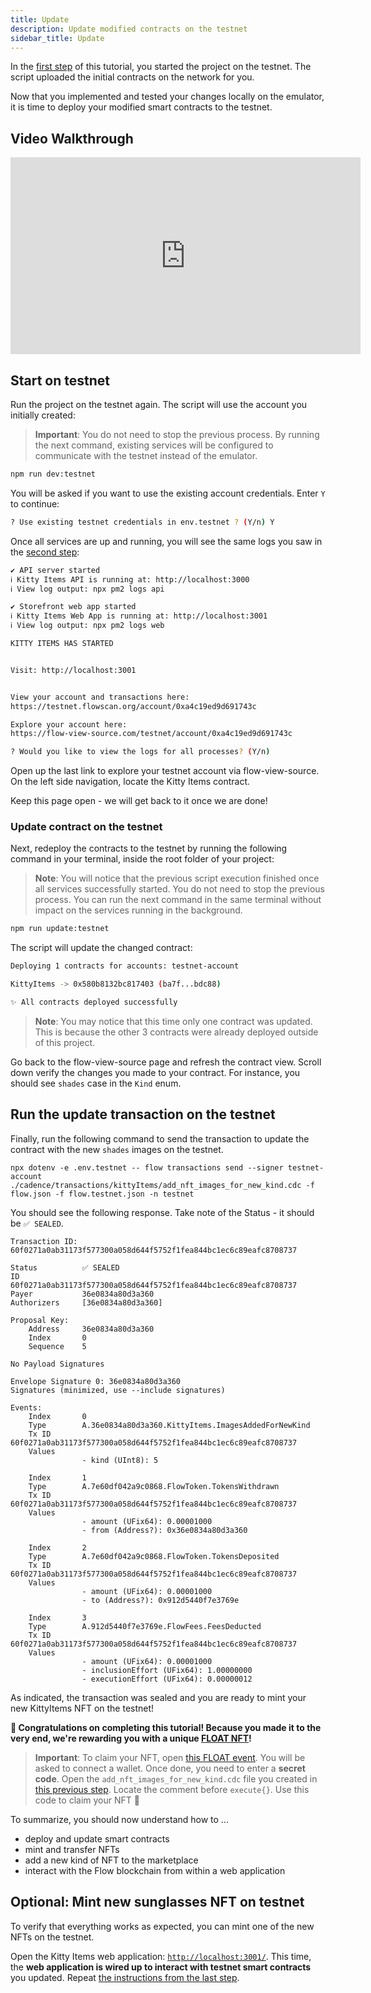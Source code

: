 ```yaml
---
title: Update
description: Update modified contracts on the testnet
sidebar_title: Update
---
```


In the [first step](/kitty-items/start/) of this tutorial, you started the project on the testnet. The script uploaded the initial contracts on the network for you.

Now that you implemented and tested your changes locally on the emulator, it is time to deploy your modified smart contracts to the testnet.

## Video Walkthrough

<iframe width="560" height="315" src="https://www.youtube.com/embed/v-r1Ucg8hHk" title="YouTube video player" frameborder="0" allow="accelerometer; autoplay; clipboard-write; encrypted-media; gyroscope; picture-in-picture" allowfullscreen></iframe>

## Start on testnet

Run the project on the testnet again. The script will use the account you initially created:

> **Important**: You do not need to stop the previous process. By running the next command, existing services will be configured to communicate with the testnet instead of the emulator.

```sh
npm run dev:testnet
```

You will be asked if you want to use the existing account credentials. Enter `Y` to continue:

```sh
? Use existing testnet credentials in env.testnet ? (Y/n) Y
```

Once all services are up and running, you will see the same logs you saw in the [second step](/kitty-items/start/):

```sh
✔ API server started
ℹ Kitty Items API is running at: http://localhost:3000
ℹ View log output: npx pm2 logs api

✔ Storefront web app started
ℹ Kitty Items Web App is running at: http://localhost:3001
ℹ View log output: npx pm2 logs web

KITTY ITEMS HAS STARTED


Visit: http://localhost:3001


View your account and transactions here:
https://testnet.flowscan.org/account/0xa4c19ed9d691743c

Explore your account here:
https://flow-view-source.com/testnet/account/0xa4c19ed9d691743c

? Would you like to view the logs for all processes? (Y/n)
```

Open up the last link to explore your testnet account via flow-view-source. On the left side navigation, locate the Kitty Items contract.

Keep this page open - we will get back to it once we are done!

### Update contract on the testnet

Next, redeploy the contracts to the testnet by running the following command in your terminal, inside the root folder of your project:

> **Note**: You will notice that the previous script execution finished once all services successfully started. You do not need to stop the previous process. You can run the next command in the same terminal without impact on the services running in the background.

```sh
npm run update:testnet
```

The script will update the changed contract:

```sh
Deploying 1 contracts for accounts: testnet-account

KittyItems -> 0x580b8132bc817403 (ba7f...bdc88)

✨ All contracts deployed successfully
```

> **Note**: You may notice that this time only one contract was updated. This is because the other 3 contracts were already deployed outside of this project.

Go back to the flow-view-source page and refresh the contract view. Scroll down verify the changes you made to your contract. For instance, you should see `shades` case in the `Kind` enum.

## Run the update transaction on the testnet

Finally, run the following command to send the transaction to update the contract with the new `shades` images on the testnet.

```shell
npx dotenv -e .env.testnet -- flow transactions send --signer testnet-account ./cadence/transactions/kittyItems/add_nft_images_for_new_kind.cdc -f flow.json -f flow.testnet.json -n testnet
```

You should see the following response. Take note of the Status - it should be `✅ SEALED`.

```shell
Transaction ID: 60f0271a0ab31173f577300a058d644f5752f1fea844bc1ec6c89eafc8708737

Status          ✅ SEALED
ID              60f0271a0ab31173f577300a058d644f5752f1fea844bc1ec6c89eafc8708737
Payer           36e0834a80d3a360
Authorizers     [36e0834a80d3a360]

Proposal Key:
    Address     36e0834a80d3a360
    Index       0
    Sequence    5

No Payload Signatures

Envelope Signature 0: 36e0834a80d3a360
Signatures (minimized, use --include signatures)

Events:
    Index       0
    Type        A.36e0834a80d3a360.KittyItems.ImagesAddedForNewKind
    Tx ID       60f0271a0ab31173f577300a058d644f5752f1fea844bc1ec6c89eafc8708737
    Values
                - kind (UInt8): 5

    Index       1
    Type        A.7e60df042a9c0868.FlowToken.TokensWithdrawn
    Tx ID       60f0271a0ab31173f577300a058d644f5752f1fea844bc1ec6c89eafc8708737
    Values
                - amount (UFix64): 0.00001000
                - from (Address?): 0x36e0834a80d3a360

    Index       2
    Type        A.7e60df042a9c0868.FlowToken.TokensDeposited
    Tx ID       60f0271a0ab31173f577300a058d644f5752f1fea844bc1ec6c89eafc8708737
    Values
                - amount (UFix64): 0.00001000
                - to (Address?): 0x912d5440f7e3769e

    Index       3
    Type        A.912d5440f7e3769e.FlowFees.FeesDeducted
    Tx ID       60f0271a0ab31173f577300a058d644f5752f1fea844bc1ec6c89eafc8708737
    Values
                - amount (UFix64): 0.00001000
                - inclusionEffort (UFix64): 1.00000000
                - executionEffort (UFix64): 0.00000012
```

As indicated, the transaction was sealed and you are ready to mint your new KittyItems NFT on the testnet!

**🎉 Congratulations on completing this tutorial! Because you made it to the very end, we're rewarding you with a unique [FLOAT NFT](https://floats.city/andrea.find/event/198577460)!**

> **Important**: To claim your NFT, open [this FLOAT event](https://floats.city/andrea.find/event/198577460). You will be asked to connect a wallet. Once done, you need to enter a **secret code**. Open the `add_nft_images_for_new_kind.cdc` file you created in [this previous step](/kitty-items/modify/#create-a-transaction-to-update-the-list-of-images-for-your-new-kind). Locate the comment before `execute{}`. Use this code to claim your NFT 🤫

To summarize, you should now understand how to ...

- deploy and update smart contracts
- mint and transfer NFTs
- add a new kind of NFT to the marketplace
- interact with the Flow blockchain from within a web application

## Optional: Mint new sunglasses NFT on testnet

To verify that everything works as expected, you can mint one of the new NFTs on the testnet.

Open the Kitty Items web application: [`http://localhost:3001/`](http://localhost:3001/). This time, the **web application is wired up to interact with testnet smart contracts** you updated. Repeat [the instructions from the last step](/kitty-items/modify/#mint-new-sunglasses-nft).
